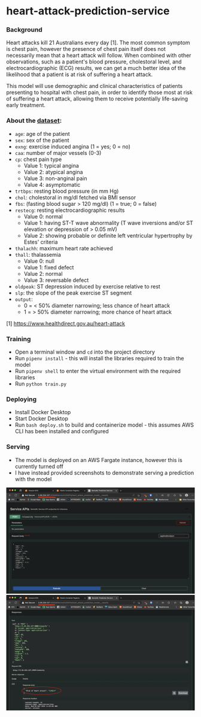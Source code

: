 # heart-attack-prediction-service


### Background

Heart attacks kill 21 Australians every day [1]. The most common symptom is chest pain, however the presence of chest pain itself does not necessarily mean that a heart attack will follow. When combined with other observations, such as a patient's blood pressure, cholestoral level, and electrocardiographic (ECG) results, we can get a much better idea of the likelihood that a patient is at risk of suffering a heart attack.

This model will use demographic and clinical characteristics of patients presenting to hospital with chest pain, in order to identify those most at risk of suffering a heart attack, allowing them to receive potentially life-saving early treatment.


### About the [dataset](https://www.kaggle.com/datasets/rashikrahmanpritom/heart-attack-analysis-prediction-dataset):

- `age`: age of the patient
- `sex`: sex of the patient
- `exng`: exercise induced angina (1 = yes; 0 = no)
- `caa`: number of major vessels (0-3)
- `cp`: chest pain type
    - Value 1: typical angina
    - Value 2: atypical angina
    - Value 3: non-anginal pain
    - Value 4: asymptomatic
- `trtbps`: resting blood pressure (in mm Hg)
- `chol`: cholestoral in mg/dl fetched via BMI sensor
- `fbs`: (fasting blood sugar > 120 mg/dl) (1 = true; 0 = false)
- `restecg`: resting electrocardiographic results
    - Value 0: normal
    - Value 1: having ST-T wave abnormality (T wave inversions and/or ST elevation or depression of > 0.05 mV)
    - Value 2: showing probable or definite left ventricular hypertrophy by Estes' criteria
- `thalachh`: maximum heart rate achieved
- `thall`: thalassemia
    - Value 0: null
    - Value 1: fixed defect
    - Value 2: normal
    - Value 3: reversable defect
- `oldpeak`: ST depression induced by exercise relative to rest
- `slp`: the slope of the peak exercise ST segment
- `output`: 
    - 0 = < 50% diameter narrowing; less chance of heart attack
    - 1 = > 50% diameter narrowing; more chance of heart attack


[1] https://www.healthdirect.gov.au/heart-attack


### Training
- Open a terminal window and `cd` into the project directory
- Run `pipenv install` - this will install the libraries required to train the model
- Run `pipenv shell` to enter the virtual environment with the required libraries
- Run `python train.py`

### Deploying
- Install Docker Desktop
- Start Docker Desktop
- Run `bash deploy.sh` to build and containerize model - this assumes AWS CLI has been installed and configured

### Serving
- The model is deployed on an AWS Fargate instance, however this is currently turned off
- I have instead provided screenshots to demonstrate serving a prediction with the model

![Image](./images/model_request.png)
![Image](./images/model_response.png)